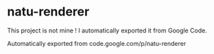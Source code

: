 # natu-renderer

This project is not mine ! I automatically exported it from Google Code.

Automatically exported from code.google.com/p/natu-renderer
